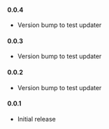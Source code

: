 #### 0.0.4
* Version bump to test updater

#### 0.0.3
* Version bump to test updater

#### 0.0.2
* Version bump to test updater

#### 0.0.1
* Initial release